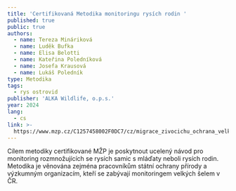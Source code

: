 ```yaml
---
title: 'Certifikovaná Metodika monitoringu rysích rodin '
published: true
public: true
authors:
  - name: Tereza Mináriková
  - name: Luděk Bufka
  - name: Elisa Belotti
  - name: Kateřina Poledníková
  - name: Josefa Krausová
  - name: Lukáš Poledník
type: Metodika
tags:
  - rys ostrovid
publisher: 'ALKA Wildlife, o.p.s.'
year: 2024
lang:
  - cs
link: >-
  https://www.mzp.cz/C1257458002F0DC7/cz/migrace_zivocichu_ochrana_velkych_selem/$FILE/odoimz-metodika_monitoringu_rysich_rodin-20250205.pdf
---
```

Cílem metodiky certifikované MŽP je poskytnout ucelený návod pro monitoring rozmnožujících se rysích samic s mláďaty neboli rysích rodin. Metodika je věnována zejména pracovníkům státní ochrany přírody a výzkumným organizacím, kteří se zabývají monitoringem velkých šelem v ČR.
